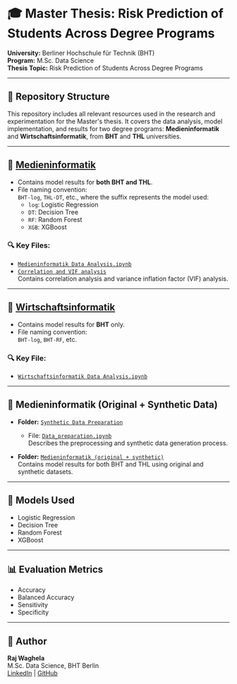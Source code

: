 # 🎓 Master Thesis: Risk Prediction of Students Across Degree Programs

**University:** Berliner Hochschule für Technik (BHT)  
**Program:** M.Sc. Data Science  
**Thesis Topic:** Risk Prediction of Students Across Degree Programs

---

## 📂 Repository Structure

This repository includes all relevant resources used in the research and experimentation for the Master's thesis. It covers the data analysis, model implementation, and results for two degree programs: **Medieninformatik** and **Wirtschaftsinformatik**, from **BHT** and **THL** universities.

---

## 📘 [Medieninformatik](Medieninformatik)

- Contains model results for **both BHT and THL**.
- File naming convention:  
  `BHT-log`, `THL-DT`, etc., where the suffix represents the model used:  
  - `log`: Logistic Regression  
  - `DT`: Decision Tree  
  - `RF`: Random Forest  
  - `XGB`: XGBoost  

### 🔍 Key Files:
- [`Medieninformatik Data Analysis.ipynb`](Medieninformatik%20Data%20Analysis.ipynb)  
- [`Correlation and VIF analysis`](Correlation%20and%20VIF%20analysis/)  
  Contains correlation analysis and variance inflation factor (VIF) analysis.

---

## 📗 [Wirtschaftsinformatik](Wirtschaftsinformatik)

- Contains model results for **BHT** only.
- File naming convention:  
  `BHT-log`, `BHT-RF`, etc.

### 🔍 Key File:
- [`Wirtschaftsinformatik Data Analysis.ipynb`](Wirtschaftsinformatik%20Data%20Analysis.ipynb)

---

## 🧪 Medieninformatik (Original + Synthetic Data)

- **Folder:** [`Synthetic Data Preparation`](Synthetic%20Data%20Preparation/)  
  - File: [`Data_preparation.ipynb`](Synthetic%20Data%20Preparation/Data_preparation.ipynb)  
    Describes the preprocessing and synthetic data generation process.

- **Folder:** [`Medieninformatik (original + synthetic)`](Medieninformatik%20(original%20+%20synthetic)/)  
  Contains model results for both BHT and THL using original and synthetic datasets.

---

## 🧠 Models Used

- Logistic Regression
- Decision Tree
- Random Forest
- XGBoost

---

## 📊 Evaluation Metrics

- Accuracy
- Balanced Accuracy
- Sensitivity 
- Specificity

---

## 👤 Author

**Raj Waghela**  
M.Sc. Data Science, BHT Berlin  
[LinkedIn](https://www.linkedin.com/in/rajwaghela369) | [GitHub](https://github.com/Rajwaghela369)
